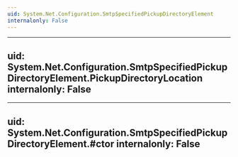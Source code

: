 ```yaml
---
uid: System.Net.Configuration.SmtpSpecifiedPickupDirectoryElement
internalonly: False
---
```


---
uid: System.Net.Configuration.SmtpSpecifiedPickupDirectoryElement.PickupDirectoryLocation
internalonly: False
---

---
uid: System.Net.Configuration.SmtpSpecifiedPickupDirectoryElement.#ctor
internalonly: False
---
